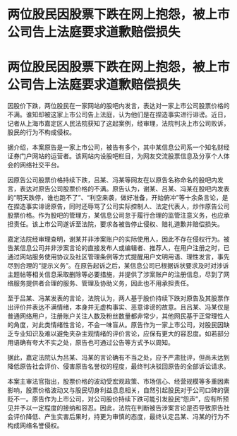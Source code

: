 # 两位股民因股票下跌在网上抱怨，被上市公司告上法庭要求道歉赔偿损失

# 两位股民因股票下跌在网上抱怨，被上市公司告上法庭要求道歉赔偿损失

因股价下跌，两位股民在一家网站的股吧内发言，表达对一家上市公司股票价格的不满。谁知却被这家上市公司告上法庭，认为他们是在捏造事实进行诽谤。近日，记者从上海市嘉定区人民法院获知了这起案例，经审理，法院判决上市公司败诉，股民的行为不构成侵权。

据介绍，本案原告是一家上市公司，被告有多个，其中某信息公司系一个知名财经证券门户网站的运营者。该网站内设股吧栏目，为网友交流股票信息及分享个人体会的网络社交平台。

因原告公司股票价格持续下跌，吕某、冯某等网友在以原告名称命名的股吧内发言，表达对原告公司股票价格的不满。原告认为，谢某、吕某、冯某在股吧内发表的“明天跌停，谁也跑不了”、“利空来袭，做好准备，开始俯冲”等十余条言论，是在捏造事实诽谤原告，同时还辱骂了公司实际控制人、法定代表人，炒作原告公司股票价格。作为股吧的管理方，某信息公司怠于履行合理的监管注意义务，也应承担责任。该上市公司遂诉至法院，要求各被告停止侵权、赔礼道歉并赔偿损失。

嘉定法院经审理查明，谢某并非涉案账户的实际使用人，因此不存在侵权行为。被告某信息公司并非涉案言论的直接发布人或编辑者、推荐人，在用户注册之时，已通过网站服务使用协议及社区管理条例等方式提醒用户文明用语、理性发言，事先尽到合理的“提示义务”。在原告起诉之后，某信息公司已根据诉状要求及时对涉诉主题帖等相关信息采取删除等必要措施，并提供了涉案账户的注册信息，尽到了网络服务提供者合理的服务、管理及协助义务，因此也不用承担责任。

至于吕某、冯某发表的言论，法院认为，两人基于股价持续下跌对原告及其股票作出评价并表达不满情绪，本身并无虚构事实、恶意诽谤的故意。且吕某、冯某仅是普通网络用户，注册账户关注人数及粉丝数量都非常少，其他网民基于正常理性人的角度，对此类情绪性言论，不会一味盲从。原告作为一家上市公司，对股民因缺乏专业知识及难以避免夹杂主观情绪的评价言论，应保有更大的容忍度。如若部分用语确有夸大不实之处，原告也可通过公告等方式予以周知。

据此，嘉定法院认为吕某、冯某的言论确有不当之处，应予严肃批评，但尚未达到降低原告社会评价、侵害原告名誉权的程度，最终判决驳回原告的全部诉讼请求。

本案主审法官指出，股票价格的波动受宏观政策、市场信心、经营规模等多重因素影响，股票价格波动又与股民切身利益息息相关，自然引起股民对于公司口碑的褒贬不一。原告作为上市公司，对公司股价持续下跌可能引发股民“怨声”，应有所预见并予以一定程度的接纳和容忍。因此，法院在判断被告涉案言论是否导致原告社会评价降低、产生实害后果时，持更为审慎的态度，最终认定吕某、冯某的行为不构成网络名誉侵权。

